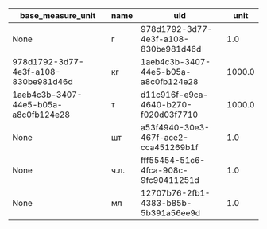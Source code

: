 |base_measure_unit|name|uid|unit|
|-----------------|----|---|----|
|None|г|978d1792-3d77-4e3f-a108-830be981d46d|1.0|
|978d1792-3d77-4e3f-a108-830be981d46d|кг|1aeb4c3b-3407-44e5-b05a-a8c0fb124e28|1000.0|
|1aeb4c3b-3407-44e5-b05a-a8c0fb124e28|т|d11c916f-e9ca-4640-b270-f020d03f7710|1000.0|
|None|шт|a53f4940-30e3-467f-ace2-cca451269b1f|1.0|
|None|ч.л.|fff55454-51c6-4fca-908c-9fc90411251d|1.0|
|None|мл|12707b76-2fb1-4383-b85b-5b391a56ee9d|1.0|
